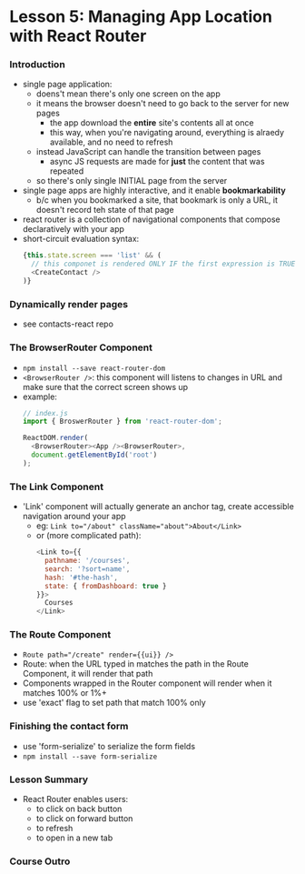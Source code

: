 # Lesson 5: Managing App Location with React Router

### Introduction
* single page application:
  * doens't mean there's only one screen on the app
  * it means the browser doesn't need to go back to the server for new pages
    * the app download the **entire** site's contents all at once
    * this way, when you're navigating around, everything is alraedy available, and no need to refresh
  * instead JavaScript can handle the transition between pages
    * async JS requests are made for **just** the content that was repeated
  * so there's only single INITIAL page from the server
* single page apps are highly interactive, and it enable **bookmarkability**
  * b/c when you bookmarked a site, that bookmark is only a URL, it doesn't record teh state of that page
* react router is a collection of navigational components that compose declaratively with your app
* short-circuit evaluation syntax:
  ```js
  {this.state.screen === 'list' && (
    // this componet is rendered ONLY IF the first expression is TRUE
    <CreateContact />
  )}
  ```

### Dynamically render pages
* see contacts-react repo

### The BrowserRouter Component
* `npm install --save react-router-dom`
* `<BrowserRouter />`: this component will listens to changes in URL and make sure that the correct screen shows up
* example:
  ```js
  // index.js
  import { BroswerRouter } from 'react-router-dom';

  ReactDOM.render(
    <BrowserRouter><App /><BrowserRouter>,
    document.getElementById('root')
  );
  ```

### The Link Component
* 'Link' component will actually generate an anchor tag, create accessible navigation around your app
  * eg: `Link to="/about" className="about">About</Link>`
  * or (more complicated path):
    ```js
    <Link to={{
      pathname: '/courses',
      search: '?sort=name',
      hash: '#the-hash',
      state: { fromDashboard: true }
    }}>
      Courses
    </Link>
    ```

### The Route Component
* `Route path="/create" render={{ui}} />`
* Route: when the URL typed in matches the path in the Route Component, it will render that path
* Components wrapped in the Router component will render when it matches 100% or 1%+
* use 'exact' flag to set path that match 100% only

### Finishing the contact form
* use 'form-serialize' to serialize the form fields
* `npm install --save form-serialize`

### Lesson Summary
* React Router enables users:
  * to click on back button
  * to click on forward button
  * to refresh
  * to open in a new tab

### Course Outro
